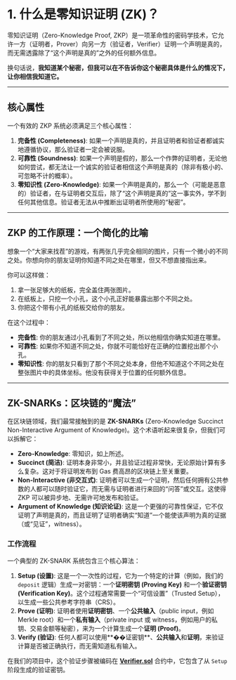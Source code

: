 # 1. 什么是零知识证明 (ZK)？

零知识证明（Zero-Knowledge Proof, ZKP）是一项革命性的密码学技术，它允许一方（证明者，Prover）向另一方（验证者，Verifier）证明一个声明是真的，而无需透露除了“这个声明是真的”之外的任何额外信息。

换句话说，**我知道某个秘密，但我可以在不告诉你这个秘密具体是什么的情况下，让你相信我知道它。**

---

## 核心属性

一个有效的 ZKP 系统必须满足三个核心属性：

1.  **完备性 (Completeness)**: 如果一个声明是真的，并且证明者和验证者都诚实地遵循协议，那么验证者一定会被说服。
2.  **可靠性 (Soundness)**: 如果一个声明是假的，那么一个作弊的证明者，无论他如何尝试，都无法让一个诚实的验证者相信这个声明是真的（除非有极小的、可忽略不计的概率）。
3.  **零知识性 (Zero-Knowledge)**: 如果一个声明是真的，那么一个（可能是恶意的）验证者，在与证明者交互后，除了“这个声明是真的”这一事实外，学不到任何其他信息。验证者无法从中推断出证明者所使用的“秘密”。

--- 

## ZKP 的工作原理：一个简化的比喻

想象一个“大家来找茬”的游戏，有两张几乎完全相同的图片，只有一个微小的不同之处。你想向你的朋友证明你知道不同之处在哪里，但又不想直接指出来。

你可以这样做：
1.  拿一张足够大的纸板，完全盖住两张图片。
2.  在纸板上，只挖一个小孔，这个小孔正好能暴露出那个不同之处。
3.  你把这个带有小孔的纸板交给你的朋友。

在这个过程中：
- **完备性**: 你的朋友通过小孔看到了不同之处，所以他相信你确实知道在哪里。
- **可靠性**: 如果你不知道不同之处，你就不可能恰好在正确的位置挖出那个小孔。
- **零知识性**: 你的朋友只看到了那个不同之处本身，但他不知道这个不同之处在整张图片中的具体坐标。他没有获得关于位置的任何额外信息。

--- 

## ZK-SNARKs：区块链的“魔法”

在区块链领域，我们最常接触到的是 **ZK-SNARKs** (Zero-Knowledge Succinct Non-Interactive Argument of Knowledge)。这个术语听起来很复杂，但我们可以拆解它：

- **Zero-Knowledge**: 零知识，如上所述。
- **Succinct (简洁)**: 证明本身非常小，并且验证过程非常快，无论原始计算有多么复杂。这对于将证明发布到 Gas 费高昂的区块链上至关重要。
- **Non-Interactive (非交互式)**: 证明者可以生成一个证明，然后任何拥有公共参数的人都可以随时验证它，而无需与证明者进行来回的“问答”或交互。这使得 ZKP 可以被异步地、无需许可地发布和验证。
- **Argument of Knowledge (知识论证)**: 这是一个更强的可靠性保证，它不仅证明了声明是真的，而且证明了证明者确实“知道”一个能使该声明为真的证据（或“见证”，witness）。

### 工作流程

一个典型的 ZK-SNARK 系统包含三个核心算法：

1.  **Setup (设置)**: 这是一个一次性的过程，它为一个特定的计算（例如，我们的 `deposit` 逻辑）生成一对密钥：一个**证明密钥 (Proving Key)** 和一个**验证密钥 (Verification Key)**。这个过程通常需要一个“可信设置”（Trusted Setup），以生成一些公共参考字符串（CRS）。
2.  **Prove (证明)**: 证明者使用**证明密钥**、一个**公共输入**（public input，例如 Merkle root）和一个**私有输入**（private input 或 witness，例如用户的私钥、交易金额等秘密），来为一个计算生成一个**证明 (Proof)**。
3.  **Verify (验证)**: 任何人都可以使用**��证密钥**、**公共输入**和**证明**，来验证计算是否被正确执行，而无需知道私有输入。

在我们的项目中，这个验证步骤被编码在 **[Verifier.sol](../contracts/Verifier.sol)** 合约中，它包含了从 `Setup` 阶段生成的验证密钥。